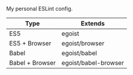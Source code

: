 My personal ESLint config.

|Type|Extends|
|---|---|
|ES5|egoist|
|ES5 + Browser|egoist/browser|
|Babel|egoist/babel|
|Babel + Browser|egoist/babel-browser|